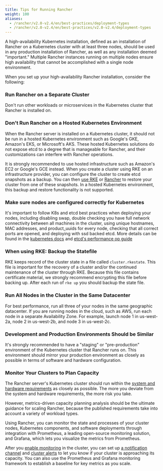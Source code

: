 ```yaml
---
title: Tips for Running Rancher
weight: 100
aliases:
  - /rancher/v2.0-v2.4/en/best-practices/deployment-types
  - /rancher/v2.0-v2.4/en/best-practices/v2.0-v2.4/deployment-types
---
```


A high-availability Kubernetes installation, defined as an installation of Rancher on a Kubernetes cluster with at least three nodes, should be used in any production installation of Rancher, as well as any installation deemed "important." Multiple Rancher instances running on multiple nodes ensure high availability that cannot be accomplished with a single node environment.

When you set up your high-availability Rancher installation, consider the following:

### Run Rancher on a Separate Cluster
Don't run other workloads or microservices in the Kubernetes cluster that Rancher is installed on.

### Don't Run Rancher on a Hosted Kubernetes Environment
When the Rancher server is installed on a Kubernetes cluster, it should not be run in a hosted Kubernetes environment such as Google's GKE, Amazon's EKS, or Microsoft's AKS. These hosted Kubernetes solutions do not expose etcd to a degree that is manageable for Rancher, and their customizations can interfere with Rancher operations.

It is strongly recommended to use hosted infrastructure such as Amazon's EC2 or Google's GCE instead. When you create a cluster using RKE on an infrastructure provider, you can configure the cluster to create etcd snapshots as a backup. You can then [use RKE]({{<baseurl>}}/rke/latest/en/etcd-snapshots/) or [Rancher]({{<baseurl>}}/rancher/v2.0-v2.4/en/backups/restorations/) to restore your cluster from one of these snapshots. In a hosted Kubernetes environment, this backup and restore functionality is not supported.

### Make sure nodes are configured correctly for Kubernetes ###
It's important to follow K8s and etcd best practices when deploying your nodes, including disabling swap, double checking you have full network connectivity between all machines in the cluster, using unique hostnames, MAC addresses, and product_uuids for every node, checking that all correct ports are opened, and deploying with ssd backed etcd.  More details can be found in the [kubernetes docs](https://kubernetes.io/docs/setup/production-environment/tools/kubeadm/install-kubeadm/#before-you-begin) and [etcd's performance op guide](https://github.com/etcd-io/etcd/blob/master/Documentation/op-guide/performance.md)

### When using RKE: Backup the Statefile
RKE keeps record of the cluster state in a file called `cluster.rkestate`. This file is important for the recovery of a cluster and/or the continued maintenance of the cluster through RKE. Because this file contains certificate material, we strongly recommend encrypting this file before backing up. After each run of `rke up` you should backup the state file. 

### Run All Nodes in the Cluster in the Same Datacenter
For best performance, run all three of your nodes in the same geographic datacenter. If you are running nodes in the cloud, such as AWS, run each node in a separate Availability Zone. For example, launch node 1 in us-west-2a, node 2 in us-west-2b, and node 3 in us-west-2c.

### Development and Production Environments Should be Similar
It's strongly recommended to have a "staging" or "pre-production" environment of the Kubernetes cluster that Rancher runs on. This environment should mirror your production environment as closely as possible in terms of software and hardware configuration.

### Monitor Your Clusters to Plan Capacity
The Rancher server's Kubernetes cluster should run within the [system and hardware requirements]({{<baseurl>}}/rancher/v2.0-v2.4/en/installation/requirements/) as closely as possible. The more you deviate from the system and hardware requirements, the more risk you take.

However, metrics-driven capacity planning analysis should be the ultimate guidance for scaling Rancher, because the published requirements take into account a variety of workload types.

Using Rancher, you can monitor the state and processes of your cluster nodes, Kubernetes components, and software deployments through integration with Prometheus, a leading open-source monitoring solution, and Grafana, which lets you visualize the metrics from Prometheus. 

After you [enable monitoring]({{<baseurl>}}/rancher/v2.0-v2.4/en/monitoring-alerting/legacy/monitoring/cluster-monitoring/) in the cluster, you can set up [a notification channel]({{<baseurl>}}/rancher/v2.0-v2.4/en/cluster-admin/tools/notifiers/) and [cluster alerts]({{<baseurl>}}/rancher/v2.0-v2.4/en/cluster-admin/tools/alerts/) to let you know if your cluster is approaching its capacity. You can also use the Prometheus and Grafana monitoring framework to establish a baseline for key metrics as you scale.

